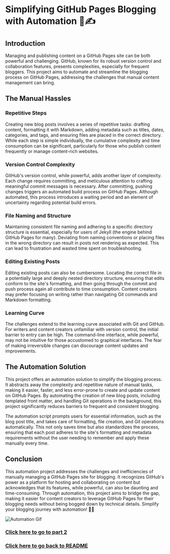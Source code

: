 # Simplifying GitHub Pages Blogging with Automation 🤖✍️

## Introduction
Managing and publishing content on a GitHub Pages site can be both powerful and challenging. GitHub, known for its robust version control and collaboration features, presents complexities, especially for frequent bloggers. This project aims to automate and streamline the blogging process on GitHub Pages, addressing the challenges that manual content management can bring.

## The Manual Hassles
### Repetitive Steps
Creating new blog posts involves a series of repetitive tasks: drafting content, formatting it with Markdown, adding metadata such as titles, dates, categories, and tags, and ensuring files are placed in the correct directory. While each step is simple individually, the cumulative complexity and time consumption can be significant, particularly for those who publish content frequently or manage content-rich websites.

### Version Control Complexity
GitHub's version control, while powerful, adds another layer of complexity. Each change requires committing, and meticulous attention to crafting meaningful commit messages is necessary. After committing, pushing changes triggers an automated build process on GitHub Pages. Although automated, this process introduces a waiting period and an element of uncertainty regarding potential build errors.

### File Naming and Structure
Maintaining consistent file naming and adhering to a specific directory structure is essential, especially for users of Jekyll (the engine behind GitHub Pages for many). Deviating from naming conventions or placing files in the wrong directory can result in posts not rendering as expected. This can lead to frustration and wasted time spent on troubleshooting.

### Editing Existing Posts
Editing existing posts can also be cumbersome. Locating the correct file in a potentially large and deeply nested directory structure, ensuring that edits conform to the site's formatting, and then going through the commit and push process again all contribute to time consumption. Content creators may prefer focusing on writing rather than navigating Git commands and Markdown formatting.

### Learning Curve
The challenges extend to the learning curve associated with Git and GitHub. For writers and content creators unfamiliar with version control, the initial barrier to entry can be high. The command-line interface, while powerful, may not be intuitive for those accustomed to graphical interfaces. The fear of making irreversible changes can discourage content updates and improvements.

## The Automation Solution
This project offers an automation solution to simplify the blogging process. It abstracts away the complexity and repetitive nature of manual tasks, making it easier, faster, and less error-prone to create and update content on GitHub Pages. By automating the creation of new blog posts, including templated front matter, and handling Git operations in the background, this project significantly reduces barriers to frequent and consistent blogging.

The automation script prompts users for essential information, such as the blog post title, and takes care of formatting, file creation, and Git operations automatically. This not only saves time but also standardizes the process, ensuring that each post adheres to the site's formatting and metadata requirements without the user needing to remember and apply these manually every time.

## Conclusion
This automation project addresses the challenges and inefficiencies of manually managing a GitHub Pages site for blogging. It recognizes GitHub's power as a platform for hosting and collaborating on content but acknowledges that its features, while powerful, can also be daunting and time-consuming. Through automation, this project aims to bridge the gap, making it easier for content creators to leverage GitHub Pages for their blogging needs without being bogged down by technical details. Simplify your blogging journey with automation! 🚀📝

![Automation Gif](insert_gif_link_here)

### [Click here to go to part 2](Part_2.md)
### [Click here to go back to README](https://leenhassan.github.io/Endocrine_blog/)
